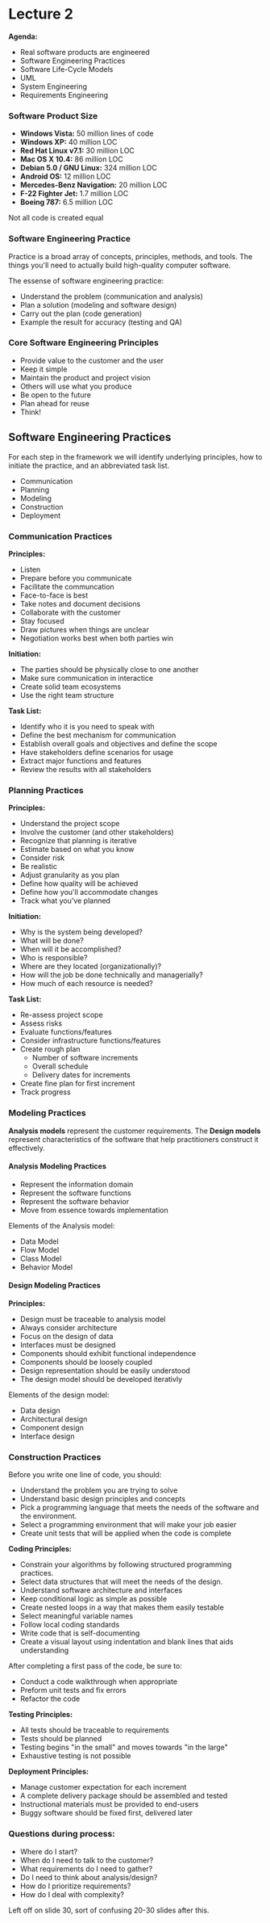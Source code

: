 # Lecture 2

**Agenda:**

* Real software products are engineered
* Software Engineering Practices
* Software Life-Cycle Models
* UML
* System Engineering
* Requirements Engineering

### Software Product Size

* **Windows Vista:** 50 million lines of code
* **Windows XP:** 40 million LOC
* **Red Hat Linux v7.1:** 30 million LOC
* **Mac OS X 10.4:** 86 million LOC
* **Debian 5.0 / GNU Linux:** 324 million LOC
* **Android OS:** 12 million LOC
* **Mercedes-Benz Navigation:** 20 million LOC
* **F-22 Fighter Jet:** 1.7 million LOC
* **Boeing 787:** 6.5 million LOC

Not all code is created equal

### Software Engineering Practice

Practice is a broad array of concepts, principles, methods, and tools. The things you'll need to actually build high-quality computer software.

The essense of software engineering practice:

* Understand the problem (communication and analysis)
* Plan a solution (modeling and software design)
* Carry out the plan (code generation)
* Example the result for accuracy (testing and QA)

### Core Software Engineering Principles

* Provide value to the customer and the user
* Keep it simple
* Maintain the product and project vision
* Others will use what you produce
* Be open to the future
* Plan ahead for reuse
* Think!


## Software Engineering Practices

For each step in the framework we will identify underlying principles, how to initiate the practice, and an abbreviated task list.

* Communication
* Planning
* Modeling
* Construction
* Deployment

### Communication Practices

**Principles:**

* Listen
* Prepare before you communicate
* Facilitate the communcation
* Face-to-face is best
* Take notes and document decisions
* Collaborate with the customer
* Stay focused
* Draw pictures when things are unclear
* Negotiation works best when both parties win

**Initiation:**

* The parties should be physically close to one another
* Make sure communication in interactice
* Create solid team ecosystems
* Use the right team structure

**Task List:**

* Identify who it is you need to speak with
* Define the best mechanism for communication
* Establish overall goals and objectives and define the scope
* Have stakeholders define scenarios for usage
* Extract major functions and features
* Review the results with all stakeholders

### Planning Practices

**Principles:**

* Understand the project scope
* Involve the customer (and other stakeholders)
* Recognize that planning is iterative
* Estimate based on what you know
* Consider risk
* Be realistic
* Adjust granularity as you plan
* Define how quality will be achieved
* Define how you'll accommodate changes
* Track what you've planned

**Initiation:**

* Why is the system being developed?
* What will be done?
* When will it be accomplished?
* Who is responsible?
* Where are they located (organizationally)?
* How will the job be done technically and managerially?
* How much of each resource is needed?

**Task List:**

* Re-assess project scope
* Assess risks
* Evaluate functions/features
* Consider infrastructure functions/features
* Create rough plan
  * Number of software increments
  * Overall schedule
  * Delivery dates for increments
* Create fine plan for first increment
* Track progress

### Modeling Practices

**Analysis models** represent the customer requirements. The **Design models** represent characteristics of the software that help practitioners construct it effectively.

#### Analysis Modeling Practices

* Represent the information domain
* Represent the software functions
* Represent the software behavior
* Move from essence towards implementation

Elements of the Analysis model:

* Data Model
* Flow Model
* Class Model
* Behavior Model

#### Design Modeling Practices

**Principles:**

* Design must be traceable to analysis model
* Always consider architecture
* Focus on the design of data
* Interfaces must be designed
* Components should exhibit functional independence
* Components should be loosely coupled
* Design representation should be easily understood
* The design model should be developed iterativly

Elements of the design model:

* Data design
* Architectural design
* Component design
* Interface design

### Construction Practices

Before you write one line of code, you should:

* Understand the problem you are trying to solve
* Understand basic design principles and concepts
* Pick a programming language that meets the needs of the software and the environment.
* Select a programming environment that will make your job easier
* Create unit tests that will be applied when the code is complete

**Coding Principles:**

* Constrain your algorithms by following structured programming practices.
* Select data structures that will meet the needs of the design.
* Understand software architecture and interfaces
* Keep conditional logic as simple as possible
* Create nested loops in a way that makes them easily testable
* Select meaningful variable names
* Follow local coding standards
* Write code that is self-documenting
* Create a visual layout using indentation and blank lines that aids understanding

After completing a first pass of the code, be sure to:

* Conduct a code walkthrough when appropriate
* Preform unit tests and fix errors
* Refactor the code

**Testing Principles:**

* All tests should be traceable to requirements
* Tests should be planned
* Testing begins "in the small" and moves towards "in the large"
* Exhaustive testing is not possible

**Deployment Principles:**

* Manage customer expectation for each increment
* A complete delivery package should be assembled and tested
* Instructional materials must be provided to end-users
* Buggy software should be fixed first, delivered later

### Questions during process:

* Where do I start?
* When do I need to talk to the customer?
* What requirements do I need to gather?
* Do I need to think about analysis/design?
* How do I prioritize requirements?
* How do I deal with complexity?

Left off on slide 30, sort of confusing 20-30 slides after this.
